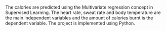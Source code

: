 The calories are predicted using the Multivariate regression concept in Supervised Learning. The heart rate, sweat rate and body temperature are the main independent variables and the amount of calories burnt is the dependent variable. The project is implemented using Python.
